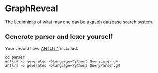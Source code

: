 # GraphReveal

The beginnings of what may one day be a graph database search system.

## Generate parser and lexer yourself

Your should have [ANTLR 4](https://www.antlr.org/) installed.

```shell
cd parser
antlr4 -o generated -Dlanguage=Python3 QueryLexer.g4
antlr4 -o generated -Dlanguage=Python3 QueryParser.g4
```